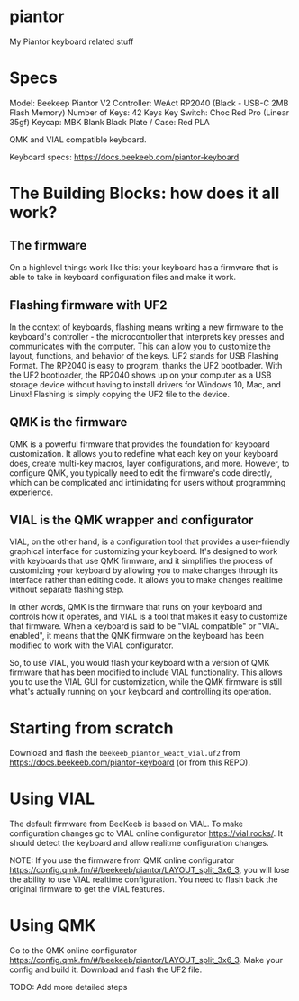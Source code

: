 # piantor
My Piantor keyboard related stuff



# Specs

Model: Beekeep Piantor V2
Controller: WeAct RP2040 (Black - USB-C 2MB Flash Memory)
Number of Keys: 42 Keys
Key Switch: Choc Red Pro (Linear 35gf)
Keycap: MBK Blank Black
Plate / Case: Red PLA

QMK and VIAL compatible keyboard.

Keyboard specs: https://docs.beekeeb.com/piantor-keyboard

# The Building Blocks: how does it all work?

## The firmware

On a highlevel things work like this: your keyboard has a firmware that is able to take in keyboard configuration files and make it work.

## Flashing firmware with UF2

In the context of keyboards, flashing means writing a new firmware to the keyboard's controller - the microcontroller that interprets key presses and communicates with the computer. This can allow you to customize the layout, functions, and behavior of the keys. UF2 stands for USB Flashing Format. The RP2040 is easy to program, thanks the UF2 bootloader. With the UF2 bootloader, the RP2040 shows up on your computer as a USB storage device without having to install drivers for Windows 10, Mac, and Linux! Flashing is simply copying the UF2 file to the device.

## QMK is the firmware

QMK is a powerful firmware that provides the foundation for keyboard customization. It allows you to redefine what each key on your keyboard does, create multi-key macros, layer configurations, and more. However, to configure QMK, you typically need to edit the firmware's code directly, which can be complicated and intimidating for users without programming experience.

## VIAL is the QMK wrapper and configurator

VIAL, on the other hand, is a configuration tool that provides a user-friendly graphical interface for customizing your keyboard. It's designed to work with keyboards that use QMK firmware, and it simplifies the process of customizing your keyboard by allowing you to make changes through its interface rather than editing code. It allows you to make changes realtime without separate flashing step.

In other words, QMK is the firmware that runs on your keyboard and controls how it operates, and VIAL is a tool that makes it easy to customize that firmware. When a keyboard is said to be "VIAL compatible" or "VIAL enabled", it means that the QMK firmware on the keyboard has been modified to work with the VIAL configurator.

So, to use VIAL, you would flash your keyboard with a version of QMK firmware that has been modified to include VIAL functionality. This allows you to use the VIAL GUI for customization, while the QMK firmware is still what's actually running on your keyboard and controlling its operation.

# Starting from scratch

Download and flash the `beekeeb_piantor_weact_vial.uf2` from https://docs.beekeeb.com/piantor-keyboard (or from this REPO).

# Using VIAL

The default firmware from BeeKeeb is based on VIAL. To make configuration changes go to VIAL online configurator https://vial.rocks/. It should detect the keyboard and allow realitme configuration changes.

NOTE: If you use the firmware from QMK online configurator https://config.qmk.fm/#/beekeeb/piantor/LAYOUT_split_3x6_3, you will lose the ability to use VIAL realtime configuration. You need to flash back the original firmware to get the VIAL features.

# Using QMK

Go to the QMK online configurator https://config.qmk.fm/#/beekeeb/piantor/LAYOUT_split_3x6_3. Make your config and build it. Download and flash the UF2 file.

TODO: Add more detailed steps


